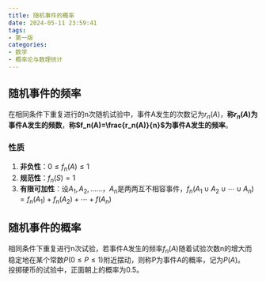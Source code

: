 ```yaml
---
title: 随机事件的概率
date: 2024-05-11 23:59:41
tags: 
- 第一版
categories:
- 数学
- 概率论与数理统计
---
```


## 随机事件的频率

在相同条件下重复进行的n次随机试验中，事件A发生的次数记为$r_n(A)$，**称$r_n(A)$为事件A发生的频数**，**称$f_n(A)=\frac{r_n(A)}{n}$为事件A发生的频率**。

### 性质

1. **非负性**：$0\leq f_n(A)\leq 1$
2. **规范性**：$f_n(S)=1$
3. **有限可加性**：设$A_1, A_2, ……，A_n$是两两互不相容事件，$f_n(A_1∪A_2∪⋯∪A_n) =f_n(A_1)+f_n(A_2)+⋯+f(A_n)$

## 随机事件的概率

相同条件下重复进行n次试验，若事件A发生的频率$f_n(A)$随着试验次数n的增大而稳定地在某个常数$P(0\leq P\leq1)$附近摆动，则称P为事件A的概率，记为$P(A)$。  
投掷硬币的试验中，正面朝上的概率为$0.5$。
